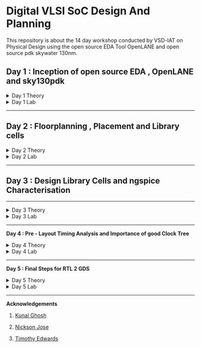 
# Digital VLSI SoC Design And Planning

This repository is about the 14 day workshop conducted by VSD-IAT on Physical Design using the open source EDA Tool OpenLANE and open source pdk skywater 130nm.
## Day 1 : Inception of open source EDA , OpenLANE and sky130pdk

<details>
<summary>Day 1  Theory</summary>
 
**OpenLANE ASIC Design Flow** 

The three components of an ASIC are RTL IPs , EDA Tools and PDK Data.

The Process Design Kit (pdk) acts as an interface between the fab and the designers. We used the skywater 130nm pdk. OpenLANE is built around the skywater and is capable of perfoming the RTL2GDS Flow.
<img width="865" alt="Screenshot 2024-12-12 132333" src="https://github.com/user-attachments/assets/6dec1a52-c946-409f-b3d5-32f0b6a2e621" />

</details>


<details>
<summary>Day 1  Lab</summary>
 
Directory structure : Desktop/work/tools/openlane_working_dir/openlane

The docker contains all the pre installed tools


<img width="319" alt="image" src="https://github.com/user-attachments/assets/aaefc55f-a2b8-41cc-9835-2afe04df3f43" />

Successfully synthesized.

<img width="405" alt="image" src="https://github.com/user-attachments/assets/66fec57e-aa8a-4948-a424-0adc05e3dc99" />



designs/picorv32a/runs/results



<img width="599" alt="image" src="https://github.com/user-attachments/assets/9dddeaf2-f724-4873-94db-484a6b3c112b" />

```
Here , the Number of Cells = 14876

Number of Flip Flops = 1613

 Flop Ratio = Number of Flip Flops / Number of Cells
  
Therefore , Flop ratio = 0.1084 or 10.84 %
```

Files created on Dec 12 19:29

<img width="686" alt="image" src="https://github.com/user-attachments/assets/3f271b79-a615-47a2-a5fc-e68e4920fc87" />

Verified it with stats report


<img width="595" alt="image" src="https://github.com/user-attachments/assets/a4308e3a-3f5b-49f6-9f45-3fd89b2c7ff8" />
</details>



****
## Day 2 : Floorplanning , Placement and Library cells

<details>
<summary>Day 2 Theory</summary>
 
**Floorplanning**


During floor planning a number of parameters are to be set. A well defined floor plan leads to an ASIC design with high performance and optimum area. 

**Concept of Pre Placed cell :**

Pre placed cells allows the granulizing of a larger design for usage whenever required in the design. Pre placed cells or Macros and IP's have user defined loactions and hence are placed on the chip before automated placement and routing. The pre placed are implemented once and can be used mulitiple times in the netlist.

**Decoupled Capacitors :**


Decoupling capacitors are placed locally around the pre-placed cells. The decoupling capacitor is a large capacitor completely full of charge whose voltage is equivalent to the power supply. During switching activity the decoupling capacitor decouples the circuit from the main supply and provides the necessary voltage required by the pre placed cells.

**Power Planning :**

During this stage mulltiple power supplies are placed in the chip for proper functioning.All the coupling capacitors present in the circuit demand the power supply simultaneously  which results in noise in the circuit due to voltage droop or ground bounce.


**Pin Placement :**

Optimal pin placement for less power consumption.

****
**Cell Design Flow And Characterisation**
****
Standard cell library contains cells with different threshold voltages and different sizes.They are characterised using the software GUNA.

The characterisation flow is :

1 . Read the model file

2 . Read the extracted spice netlist

3 . Recognize the behavior of the buffer

4 . Read the sub circuit of buffer

5 . Read in the necessary power supply

6 . Apply the stimulus

7 . Provide the necessary output capacitances

8 . Provide the necessary simulation command

9 . Feed in the characterisation file containing steps 1-8 into the GUNA software whose output is .lib file containing the timing, noise and power characterization
</details>


<details>
<summary>Day 2 Lab</summary>
 Run the floor plan command :
 
 ```
   run_floorplan
 ```

<img width="852" alt="image" src="https://github.com/user-attachments/assets/1c396a24-3f3a-4258-a0da-b25d0f14f680" />


<img width="847" alt="image" src="https://github.com/user-attachments/assets/84d68b47-7215-4708-8aa8-7d94335ecd41" />


<img width="935" alt="image" src="https://github.com/user-attachments/assets/6f162ff2-9fff-458d-8261-59d2b474824f" />


**Port Layers in MAGIC for visualization**

<img width="944" alt="image" src="https://github.com/user-attachments/assets/af908103-c2ee-4a26-96e0-b3f1244983ae" />

**Decap and Tap Cells**

<img width="947" alt="image" src="https://github.com/user-attachments/assets/f79cc5d7-c19a-4fdf-b2fa-afe0450ce6e6" />

**Unplaced Standard Cells**

<img width="947" alt="image" src="https://github.com/user-attachments/assets/4f6b42f1-a21b-4d58-87e8-84bb152e11a4" />

**Placement**

```
 run_placement
```

**Command for Magic for visualization**

<img width="948" alt="image" src="https://github.com/user-attachments/assets/fe5b44db-c08d-43ed-99d3-d9231d9861c6" />

**Placement Layout**
 
<img width="944" alt="image" src="https://github.com/user-attachments/assets/4daa465b-b817-4511-8b3e-768c1bec00d8" />

<img width="946" alt="image" src="https://github.com/user-attachments/assets/2bad9872-8dba-405f-85d9-3c5439d6e0f6" />

</details>

****
## Day 3 : Design Library Cells and ngspice Characterisation

****
<details>
<summary>Day 3  Theory</summary>
 
**16 Mask CMOS Process**
1. Selecting a substrate.

2 . Creating active regions for transistors.

3 . Formation of N-well and P-well.

4 . Formation of the gate.

5 . Formation of lightly doped drain (LDD).

6 . Source and drain formation.

7 . Formation of contacts and local interconnects.

8 . Higher-level metal formation.

<img width="550" alt="image" src="https://github.com/user-attachments/assets/47caa765-23c2-4d55-b9e5-6d484c306b39" />
</details>

<details>
<summary>Day 3 Lab</summary>

 Configure the vsdstdcelldesign directory
 ![day 3(2)](https://github.com/user-attachments/assets/c74b212f-1764-44b9-afec-5b875de4c486)

View the inverter design in MAGIC
 ![magic vsdstdcell](https://github.com/user-attachments/assets/b81e92f0-50dd-412c-b7f4-048059962c46)

Extract the inverter to spice
![extract ngspice(1)](https://github.com/user-attachments/assets/85856e91-c01b-433d-991c-ada55df7c4ec)

![extract ngspice](https://github.com/user-attachments/assets/41b7707f-081b-4fee-9773-c03c8a2e6fe9)

spice3file created
![ngspice(3)](https://github.com/user-attachments/assets/fa061123-a3f8-4a30-826e-46b20346edd0)

Run NGSpice simulation and plot y vs time a
![rise transition](https://github.com/user-attachments/assets/9ceeebce-00b7-46cc-b12e-6eb387b30559)

Transient Response
![trans(2)](https://github.com/user-attachments/assets/2420b69a-4f61-4fcd-88cf-81506ecb5251)

Now we Calculate the following parameters
**Rise Transition Time:**

The time taken for the output waveform to transition from 20% to 80% of its maximum value.
```
 Using data points:
 x0 = 2.18543e-09, y0 = 0.660022
 x1 = 2.2575e-09, y1 = 2.63969
 Rise time = x1 - x0 = 0.07207 ns
```
**Fall Transition Time:**

The time taken for the output waveform to transition from 80% to 20% of its maximum value.
``` 
 Using data points:
 x0 = 4.05579e-09, y0 = 2.64003
 x1 = 4.09788e-09, y1 = 0.659969
 Fall time = x1 - x0 = 0.04209 ns
```
**Rise Cell Delay:**

The time taken for a 50% transition at the output corresponding to a 50% fall at the input.
```
 Using data points:
 x0 = 2.15e-09, y0 = 1.65
 x1 = 2.21647e-09, y1 = 1.65
 Rise Cell Delay = x1 - x0 = 0.06647ns
```
**Fall Cell Delay:**

The time taken for a 50% fall at the output corresponding to a 50% rise at the input.
```
 Using data points:
 x0 = 4.05e-09, y0 = 1.64994
 x1 = 4.08055e-09, y1 = 1.64994
 Fall Cell delay = x1 - x0 = 0.03055 ns
```
Open the lab files
![drc](https://github.com/user-attachments/assets/cffce6ac-61ad-4fc4-8460-cae7fe2aec4d)

Open the magic.crc file in VIM Editor
![2](https://github.com/user-attachments/assets/4224a6c1-10c6-4db5-84e4-f150a1c938e7)

Open empty magic layout
![empty magic](https://github.com/user-attachments/assets/a7426cd6-08b6-4679-9ecc-157da4c3d03f)

Magic layout after adding a new rule for poly.9 in the sky130A.tech file and performing DRC check

![VirtualBox_VSDWorkshop_17_12_2024_21_38_36](https://github.com/user-attachments/assets/e8bccbac-9067-41f7-82e4-2fc984a5cded)

Now adding a new rule for  ```        
                             nwell.4
                             ```
                             in the ```
                                      sky130A.tech 
                                    ```  file.
 ![VirtualBox_VSDWorkshop_17_12_2024_22_25_10](https://github.com/user-attachments/assets/8dd93111-56d2-4d2b-8424-170219b55788)

![VirtualBox_VSDWorkshop_17_12_2024_22_26_51](https://github.com/user-attachments/assets/73278029-9580-4e20-a1f3-47d353d180e5)

Reloading and performing DRC check
![VirtualBox_VSDWorkshop_17_12_2024_22_00_50](https://github.com/user-attachments/assets/73d02ddd-0607-4459-8da4-ee843d7330fc)
![VirtualBox_VSDWorkshop_17_12_2024_22_23_11](https://github.com/user-attachments/assets/4ffba5fc-4fe7-46a3-9ac0-01900c53b93e)

                          



</details>

****

**Day 4 : Pre - Layout Timing Analysis and Importance of good Clock Tree**

<details>
<summary>Day 4 Theory</summary>

**Delay Tables in Power-Aware Clock Tree Synthesis**

It shows the relation between the output load and input slew for each buffer.

They are used to model the behaviour of standard cells , macros and other components.

**Setup Timing Analysis (Real Clock)**

The setup condition is (Δ1 + Θ < T + Δ2 - S -S.U )

( Δ1 ): Launch flop delay.

( Δ2 ): Capture flop delay.

( |Δ1 - Δ2| ): Clock slew.

(Θ) : Combinational Delay between launch and capture flip flops.

(T) : Clock Time.

(S) : Setup Time.

(SU) : Setup Uncertainty

**Hold Timing Conditions**

With real clocks, the condition becomes: [ Θ + Δ1 > H + Δ2 + HU ]

Slack : Data Arrival Time - Data Required Time

</details>

<details>
<summary>Day 4 Lab</summary>

 The following command is fed in the Desktop/work/tools/openlane_working_dir/openlane/vsdstdcelldesign directory
```
   magic -T sky130A.tech sky130_inv.mag &
```
![mag file](https://github.com/user-attachments/assets/97448b21-6b0b-4ea7-8341-c898a05175af)


In the Tkcon window : 

```
   help grid
```

```
   grid 0.46um 0.34um 0.23um 0.17um
```
![VirtualBox_VSDWorkshop_19_12_2024_12_03_27](https://github.com/user-attachments/assets/26d45fc9-2af4-47a5-bd5d-f6b87209a2e2)

![VirtualBox_VSDWorkshop_19_12_2024_12_04_27](https://github.com/user-attachments/assets/75ff36c0-7819-4634-9d6d-b2e9c7b01716)

Save the layout with a custom name
![VirtualBox_VSDWorkshop_19_12_2024_12_26_52](https://github.com/user-attachments/assets/ba11dd8a-8600-40bc-9069-ec03784e3129)

Generate the LEF file
![VirtualBox_VSDWorkshop_19_12_2024_12_29_43](https://github.com/user-attachments/assets/60893658-6643-4f8d-b9f3-a3388530cf3f)

Verifying the LEF file
![VirtualBox_VSDWorkshop_19_12_2024_12_32_34](https://github.com/user-attachments/assets/234acb49-369a-46c3-9375-13c873138404)

Copying the new LEF files along with the libraries to the following directory
![VirtualBox_VSDWorkshop_19_12_2024_12_46_49](https://github.com/user-attachments/assets/cd3b14f2-df8b-439c-981a-d30112ff0fb6)

Edit the  ``` config.tcl ``` file
![VirtualBox_VSDWorkshop_19_12_2024_12_58_26](https://github.com/user-attachments/assets/ff5f945c-4f67-43b0-a45c-82a68f044116)

RUN The Synthesis followed by 2 new commands
```
   set lefs [glob $::env(DESIGN_DIR)/src/*.lef]
   add_lefs -src $lefs
```
![VirtualBox_VSDWorkshop_19_12_2024_13_10_43](https://github.com/user-attachments/assets/5596d28b-9f4d-442f-8b52-f0abc5713cca)
![VirtualBox_VSDWorkshop_19_12_2024_13_12_29](https://github.com/user-attachments/assets/57e9e665-0c89-40a5-addf-0e2e78f6f47a)

Changing the values of some variables : 
```
    set ::env(SYNTH_STRATEGY) "DELAY 3"
    set ::env(SYNTH_SIZING) 1
 ```
``` run_synthesis ```
![VirtualBox_VSDWorkshop_19_12_2024_13_42_27](https://github.com/user-attachments/assets/e8d8c34c-2b23-4f62-a3dd-c494655c190e)

```
    init_floorplan 
    place_io
    tap_decap_or
```
![VirtualBox_VSDWorkshop_19_12_2024_15_01_35](https://github.com/user-attachments/assets/3d7ac2e7-2f45-45ce-bd9c-5bfc7efdf62d)

![VirtualBox_VSDWorkshop_19_12_2024_15_03_49](https://github.com/user-attachments/assets/246d8626-232b-47f6-a294-bcf7886a2af6)

``` run_placement ```

![VirtualBox_VSDWorkshop_19_12_2024_15_05_19](https://github.com/user-attachments/assets/8eed86f9-a22c-470f-9023-de3d004d5cf8)

View the placement.def file in MAGIC
![VirtualBox_VSDWorkshop_19_12_2024_15_09_37](https://github.com/user-attachments/assets/c90cedab-84bd-4b8d-9cc6-eaf6f8859e16)
![VirtualBox_VSDWorkshop_19_12_2024_15_12_05](https://github.com/user-attachments/assets/f384ed33-74a8-494f-979b-21e570efd41d)
![VirtualBox_VSDWorkshop_19_12_2024_15_14_09 - Copy](https://github.com/user-attachments/assets/52f048dd-68bb-4068-9ed9-1bcc21e97177)

``` sta pre_sta.conf ```

Post - STA Analysis
![VirtualBox_VSDWorkshop_19_12_2024_17_27_51](https://github.com/user-attachments/assets/039219cd-a9fa-4b0f-aad5-7d96a642eb3c)

``` run_cts ```
![run cts](https://github.com/user-attachments/assets/ca5721b5-013e-4d40-a39a-abcb56be3c12)

![VirtualBox_VSDWorkshop_19_12_2024_19_40_28](https://github.com/user-attachments/assets/f576210c-7a3f-40f4-91f8-8b4707858ed8)

</details>

****

**Day 5 : Final Steps for RTL 2 GDS**

<details>
<summary>Day 5 Theory</summary>

 **Global and Detailed Routing using TritonRoute**

 ![image](https://github.com/user-attachments/assets/4a990392-bdbb-49a5-bbb8-2a52e72c715d)

 ![image](https://github.com/user-attachments/assets/117c8870-9c9b-4f2b-85cb-f7fadb756fd5)

 ![image](https://github.com/user-attachments/assets/4bd0b245-dbc3-4a69-baf3-6898a9733b28)

 ![image](https://github.com/user-attachments/assets/8fa489d3-0269-407a-8c64-4e8d5eca13a5)

 ![image](https://github.com/user-attachments/assets/e24f990c-ff62-4c90-9ac2-7db0c0f42f2a)


 
</details>

<details>
<summary>Day 5 Lab</summary>
**PDN (Power Distribution Network)**
 ``` gen_pdn ```
 
 ![VirtualBox_VSDWorkshop_21_12_2024_09_14_07](https://github.com/user-attachments/assets/69099568-9121-4216-b800-6382ea73e874)

 Loading THE PDN in MAGIC
 ![VirtualBox_VSDWorkshop_21_12_2024_09_19_24](https://github.com/user-attachments/assets/de921877-11e2-4a6e-99a4-f7a6f28fdd90)
 ![VirtualBox_VSDWorkshop_21_12_2024_09_19_58](https://github.com/user-attachments/assets/f5234c03-a920-4aeb-bdb8-a20e9a0d2634)
 ![after gen-pdn](https://github.com/user-attachments/assets/8a86a8f0-74ae-4a0a-b781-88317f858baa)

 
``` run_routing ```
![VirtualBox_VSDWorkshop_21_12_2024_09_21_40](https://github.com/user-attachments/assets/b192f83b-8d25-4acb-8f7c-eb7a351f9694)
![VirtualBox_VSDWorkshop_21_12_2024_09_42_31](https://github.com/user-attachments/assets/588445a0-4e5d-4926-a74e-22dd258a46b7)
![VirtualBox_VSDWorkshop_21_12_2024_10_01_16](https://github.com/user-attachments/assets/aa7fddfe-5a5c-4a83-bec1-02986104b3ad)

Routed def FILE IN MAGIC
![VirtualBox_VSDWorkshop_21_12_2024_09_45_46](https://github.com/user-attachments/assets/3222471f-82d7-4788-b539-921c1e55e3fc)
![VirtualBox_VSDWorkshop_21_12_2024_09_48_48](https://github.com/user-attachments/assets/007371cd-5d97-45a2-8de9-2110925639a0)
![VirtualBox_VSDWorkshop_21_12_2024_09_49_34](https://github.com/user-attachments/assets/fc6732f2-c0b5-4934-af64-50ce4c918b23)

**Timing Analysis**

Using Open STA 
![VirtualBox_VSDWorkshop_21_12_2024_10_28_48](https://github.com/user-attachments/assets/0b0c471e-2adc-4035-b7ff-bdd9862cb719)
![VirtualBox_VSDWorkshop_21_12_2024_10_29_35](https://github.com/user-attachments/assets/4a2ee0a3-f96f-4c45-b6db-feb2ab312e24)

</details>

****

**Acknowledgements**

1. [Kunal Ghosh](https://github.com/kunalg123)

2. [Nickson Jose](https://github.com/nickson-jose)

3. [Timothy Edwards](https://github.com/RTimothyEdwards)












